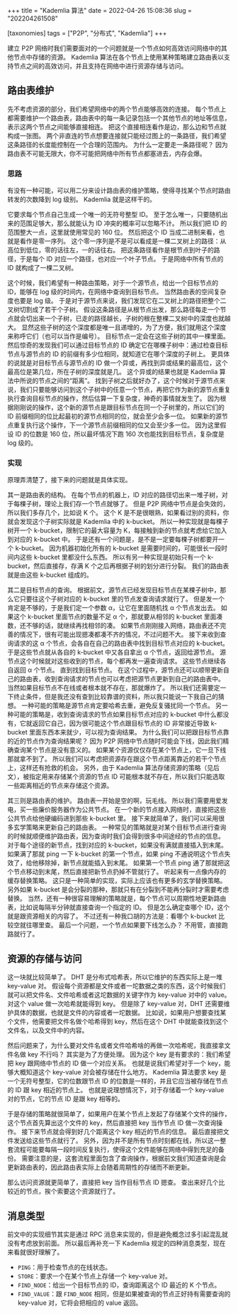 +++
title = "Kademlia 算法"
date = 2022-04-26 15:08:36
slug = "202204261508"

[taxonomies]
tags = ["P2P", "分布式", "Kademlia"]
+++

建立 P2P 网络时我们需要面对的一个问题就是一个节点如何高效访问网络中的其他节点中存储的资源。
Kademlia 算法在各个节点上使用某种策略建立路由表以支持节点之间的高效访问，并且支持在网络中进行资源存储与访问。

<!-- more -->

## 路由表维护

先不考虑资源的部分，我们希望网络中的两个节点能够高效的连接。
每个节点上都需要维护一个路由表，路由表中的每一条记录包括一个其他节点的地址等信息，表示这两个节点之间能够直接相连。
把这个直接相连看作是边，那么边和节点就构成一张图。
两个非直连的节点想要连接就只能经过图上的一条路径，我们希望这条路径的长度能控制在一个合理的范围内。
为什么一定要走一条路径呢？
因为路由表不可能无限大，你不可能把网络中所有节点都塞进去，内存会爆。

### 思路

有没有一种可能，可以用二分来设计路由表的维护策略，使得寻找某个节点时路由转发的次数降到 log 级别。
Kademlia 就是这样干的。

它要求每个节点自己生成一个唯一的无符号整型 ID。
至于怎么唯一，只要随机出来的范围足够大，那么就能认为 ID 冲突的概率可以忽略不计。
所以我们把 ID 的范围整大一点，这里就使用常见的 160 位。
然后把这个 ID 当成二进制来看，也就是看作是零一序列。
这个零一序列是不是可以看成是一棵二叉树上的路径：从高位到低位，零的话往左，一的话往右。
把这条路径看作是根节点到叶子的路径，于是每个 ID 对应一个路径，也对应一个叶子节点。
于是网络中所有节点的 ID 就构成了一棵二叉树。

这个时候，我们希望有一种路由策略，对于一个源节点，给出一个目标节点的 ID，能够在 log 级的时间内，在网络中查询到目标节点。
当然路由表的空间复杂度也要是 log 级。
于是对于源节点来说，我们发现它在二叉树上的路径把整个二叉树切割成了若干个子树。
假设这条路径是从根节点出发，那么路径每走一个节点就会切出来一个子树，已走的路径越长，子树的根在整棵二叉树中的深度也就越大。
显然这些子树的这个深度都是唯一且递增的，为了方便，我们就用这个深度来称呼它们（也可以当作是编号）。
目标节点一定会在这些子树的其中一棵里面。
然后惊奇的发现我们可以通过目标节点的 ID 确定它在哪棵子树中：通过检查目标节点与源节点的 ID 的前缀有多少位相同，就知道它在哪个深度的子树上。
更具体的说就是对目标节点与源节点的 ID 做一个异或，再找到异或结果的最高位，这个最高位是第几位，所在子树的深度就是几。
这个异或的结果也就是 Kademlia 算法中所说的节点之间的“距离”。
找到子树之后就好办了，这个时候对于源节点来说，我们只要能够访问到这个子树中的任意一个节点，再把它作为新的源节点重复执行查询目标节点的操作，然后估算一下复杂度，神奇的事情就发生了。
因为根据刚刚说的操作，这个新的源节点是跟目标节点在同一个子树里的，所以它们的 ID 前缀相同的位比起最初的源节点相同的位，就会至少会多一位。
如果新的源节点重复执行这个操作，下一个源节点前缀相同的位又会至少多一位。
因为这里假设 ID 的位数是 160 位，所以最坏情况下跑 160 次也能找到目标节点，复杂度是 log 级的。

### 实现

原理弄清楚了，接下来的问题就是具体实现。

其一是路由表的结构。
在每个节点的机器上，ID 对应的路径切出来一堆子树，对于每棵子树，理论上我们存一个节点就够了。
但是 P2P 网络中节点是会失效的，所以我们多存几个，比如说 K 个。
这个 K 是不是很眼熟，如果看过别的资料，你就会发现这个子树实际就是 Kademlia 中的 k-bucket。
所以一种实现就是每棵子树开一个 k-bucket，限制它的最大容量为 K，每接触到新的节点就考虑给它加入到对应的 k-bucket 中。
于是还有一个问题是，是不是一定要每棵子树都要开一个 k-bucket。
因为机器初始化所有的 k-bucket 是需要时间的，可能很长一段时间内这些 k-bucket 里都没什么东西。
所以有另一种实现是初始只有一个 k-bucket，然后直接存，存满 K 个之后再根据子树的划分进行分裂。
我们的路由表就是由这些 k-bucket 组成的。

其二是目标节点的查询。
根据前文，源节点已经发现目标节点在某棵子树中，那么它只要往这个子树对应的 k-bucket 里的节点发查询请求就行了。
但是发一个肯定是不够的，于是我们定一个参数 α，让它在里面随机找 α 个节点发出去。
如果这个 k-bucket 里面节点的数量不足 α 个，那就要从相邻的 k-bucket 里面凑数，还不够的话，就继续再找相邻的凑。
如果节点刚刚接入网络，路由表还不完善的情况下，很有可能出现摁凑都凑不齐的情况，不过问题不大。
接下来收到查询请求的这 α 个节点，会各自在自己的路由表中找到目标节点对应的 k-bucket。
于是这些节点就从各自的 k-bucket 中又各自拿出 α 个节点，返回给源节点。
源节点这个时候就对这些收到的节点，每个都再发一遍查询请求。
这些节点继续各自返回 α 个节点。
直到找到目标节点。
在这个过程中，源节点还可以顺带更新自己的路由表，收到查询请求的节点也可以考虑把源节点更新到自己的路由表中。
当然如果目标节点不在线或者根本就不存在，那就爆炸了。
所以我们还需要定一下终止条件，但是我还没有查到比较靠谱的资料，所以我只能说一下我自己的猜想。
一种可能的策略是源节点肯定要哈希去重，避免反复骚扰同一个节点。
另一种可能的策略是，收到查询请求的节点如果目标节点对应的 k-bucket 中什么都没有，它就返回它自己，因为很可能这个节点跟目标节点的 ID 非常接近导致 k-bucket 里面东西本来就少，可以视为查询结果。
为什么我们可以把跟目标节点靠的近的节点作为查询结果呢？
因为 P2P 网络中节点随时可能会下线，因此我们精确查询某个节点是没有意义的。
如果某个资源仅仅存在某个节点上，它一旦下线那就拿不到了。
所以我们可以考虑把资源存在跟这个节点距离靠近的若干个节点上，这样还有抢救的机会。
另外，由于 Kademlia 算法存储资源的策略（见后文），被指定用来存储某个资源的节点 ID 可能根本就不存在，所以我们只能选取一些距离相近的节点来存储这个资源。

其三则是路由表的维护。
路由表一开始是空的啊，玩毛线。
所以我们需要用爱发电，买一些廉价服务器作为公共节点。
在一个新的节点接入网络时，直接把这些公共节点给他硬编码进到那些 k-bucket 里。
接下来就简单了，我们可以采用很多玄学策略来更新自己的路由表。
一种常见的策略就是对某个目标节点进行查询的时候就顺便维护路由表，因为查询时我们会得到很多中间途经的节点的信息。
对于每个途径的新节点，找到对应的 k-bucket，如果没有满就直接插入到末尾。
如果满了那就 ping 一下 k-bucket 的第一个节点，如果 ping 不通说明这个节点失效了，给他移除掉，新节点就能插入到末尾。
如果第一个节点 ping 通了那就把这个节点移动到末尾，然后直接把新节点扔掉不管就行了。
听起来有一点像内存的缓存替换策略。
这只是一种简单的实现，实际上应该也有更多的玄学替换策略。
另外如果 k-bucket 是会分裂的那种，那就只有在分裂到不能再分裂时才需要考虑替换。
当然，还有一种很容易理解的策略就是，每个节点可以周期性地更新路由表，比如说每隔半分钟就直接查询一个指定的 ID。
但是怎么确定查哪个 ID，这个就是跟资源相关的内容了。
不过还有一种我口胡的方法是：看哪个 k-bucket 比较空就往哪里查。
最后一个问题，一个节点如果要下线怎么办？
不用管，直接跑路就行了。

## 资源的存储与访问

这一块就比较简单了。
DHT 是分布式哈希表，所以它维护的东西实际上是一堆 key-value 对。
假设每个资源都是文件或者一坨数据之类的东西，这个时候我们就可以把文件名、文件哈希或者这坨数据的关键字作为 key-value 对中的 value。
对这个 value 做一次哈希就能得到 key。
但是除了 key-value 对，DHT 还需要维护具体的数据，也就是文件的内容或者一坨数据。
比如说，如果用户想要查找某个文件，他需要把文件名做个哈希得到 key，然后在这个 DHT 中就能查找到这个文件名，以及文件中的内容。

然后问题来了，为什么要对文件名或者文件哈希啥的再做一次哈希呢，我直接拿文件名做 key 不行吗？
其实是为了方便处理。
因为这个 key 是有要求的：我们希望把 key 跟网络中节点的 ID 做一个对应关系。
也就是说我们希望对于一个 key，能够大概知道这个 key-value 对会被存储在什么地方。
Kademlia 算法要求 key 是一个无符号整型，它的位数跟节点 ID 的位数是一样的，并且它应当被存储在节点的 ID 跟 key 相近的节点上。
也就是说理想情况下，对于存储着一个 key-value 对的节点，它的节点 ID 是跟 key 相等的。

于是存储的策略就很简单了，如果用户在某个节点上发起了存储某个文件的操作，这个节点首先算出这个文件的 key，然后直接把 key 当作节点 ID 做一次查询操作。
接下来节点就会得到好几个距离这个 key 相近的节点的信息。
最后直接把文件发送给这些节点就行了。
另外，因为并不是所有节点时刻都在线，所以这一整套流程可能要每隔一段时间反复执行，使得这个文件能够在网络中得到充足的备份。
需要注意的是，这套流程里面包含了查询操作，根据前文我们知道查询是会更新路由表的，因此路由表实际上会随着周期性的存储而不断更新。

那么访问资源就更简单了，直接把 key 当作目标节点 ID 摁查。
查出来好几个比较近的节点，挨个索要这个资源就行了。

## 消息类型

前文中的实现细节其实是通过 RPC 消息来实现的，但是避免概念过多引起混乱就没有考虑放到前面。
所以最后再补充一下 Kademlia 规定的四种消息类型，现在来看就很好理解了。

- `PING`：用于检查节点的在线状态。
- `STORE`：要求一个在某个节点上存储一个 key-value 对。
- `FIND_NODE`：给出一个目标节点的 ID，查询距离这个 ID 最近的 K 个节点。
- `FIND_VALUE`：跟 `FIND_NODE` 相同，但是如果被查询的节点正好持有需要查询的 key-value 对，它将会把相应的 value 返回。
